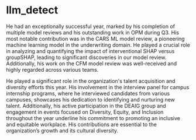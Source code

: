 # llm_detect
He had an exceptionally successful year, marked by his completion of multiple model reviews and his outstanding work in OPM during Q3. His most notable contribution was in the CARS ML model review, a pioneering machine learning model in the underwriting domain. He played a crucial role in analyzing and quantifying the impact of interventional SHAP versus groupSHAP, leading to significant discoveries in our model review. Additionally, his work on the CFM model review was well-received and highly regarded across various teams.

He played a significant role in the organization's talent acquisition and diversity efforts this year. His involvement in the interview panel for campus internship programs, where he interviewed candidates from various campuses, showcases his dedication to identifying and nurturing new talent. Additionally, his active participation in the DEAIG group and engagement in events focused on Diversity, Equity, and Inclusion throughout the year underline his commitment to promoting an inclusive and equitable workplace. His contributions are essential to the organization’s growth and its cultural diversity.
